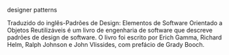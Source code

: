 ﻿designer patterns



Traduzido do inglês-Padrões de Design: Elementos de Software Orientado a Objetos Reutilizáveis ​​é um livro de engenharia de software que descreve padrões de design de software. O livro foi escrito por Erich Gamma, Richard Helm, Ralph Johnson e John Vlissides, com prefácio de Grady Booch.
